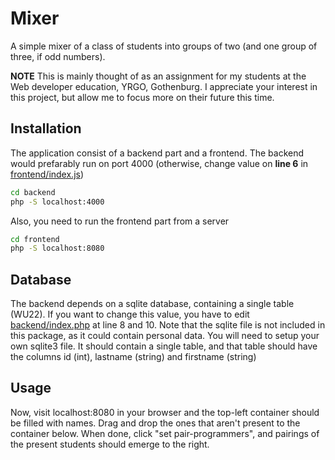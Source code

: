# Mixer

A simple mixer of a class of students into groups of two (and one group of three, if odd numbers).

**NOTE** This is mainly thought of as an assignment for my students at the Web developer education, YRGO, Gothenburg. I appreciate your interest in this project, but allow me to focus more on their future this time.

## Installation
The application consist of a backend part and a frontend. The backend would prefarably run on port 4000 (otherwise, change value on **line 6** in [frontend/index.js](frontend/index.js))

```bash
cd backend
php -S localhost:4000
```

Also, you need to run the frontend part from a server

```bash
cd frontend
php -S localhost:8080
```

## Database

The backend depends on a sqlite database, containing a single table (WU22). If you want to change this value, you have to edit [backend/index.php](backend/index.php) at line 8 and 10. Note that the sqlite file is not included in this package, as it could contain personal data. You will need to setup your own sqlite3 file. It should contain a single table, and that table should have the columns id (int), lastname (string) and firstname (string)

## Usage
Now, visit localhost:8080 in your browser and the top-left container should be filled with names. Drag and drop the ones that aren't present to the container below. When done, click "set pair-programmers", and pairings of the present students should emerge to the right.